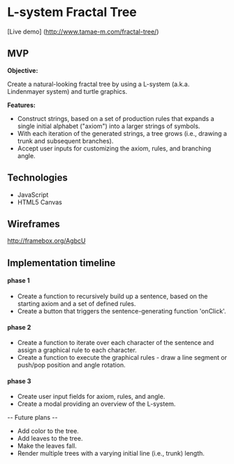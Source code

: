 # L-system Fractal Tree

[Live demo] (http://www.tamae-m.com/fractal-tree/)

## MVP

**Objective:**

Create a natural-looking fractal tree by using a L-system (a.k.a. Lindenmayer system) and turtle graphics.

**Features:**

* Construct strings, based on a set of production rules that expands a single initial alphabet ("axiom") into a larger strings of symbols.
* With each iteration of the generated strings, a tree grows (i.e., drawing a trunk and subsequent branches).
* Accept user inputs for customizing the axiom, rules, and branching angle.

## Technologies

* JavaScript
* HTML5 Canvas

## Wireframes

http://framebox.org/AgbcU

## Implementation timeline

#### phase 1 ####
* Create a function to recursively build up a sentence, based on the starting axiom and a set of defined rules.
* Create a button that triggers the sentence-generating function 'onClick'.

#### phase 2 ####
* Create a function to iterate over each character of the sentence and assign a graphical rule to each character.
* Create a function to execute the graphical rules - draw a line segment or push/pop position and angle rotation.

#### phase 3 ####
* Create user input fields for axiom, rules, and angle.
* Create a modal providing an overview of the L-system.

-- Future plans --
* Add color to the tree.
* Add leaves to the tree.
* Make the leaves fall.
* Render multiple trees with a varying initial line (i.e., trunk) length.
